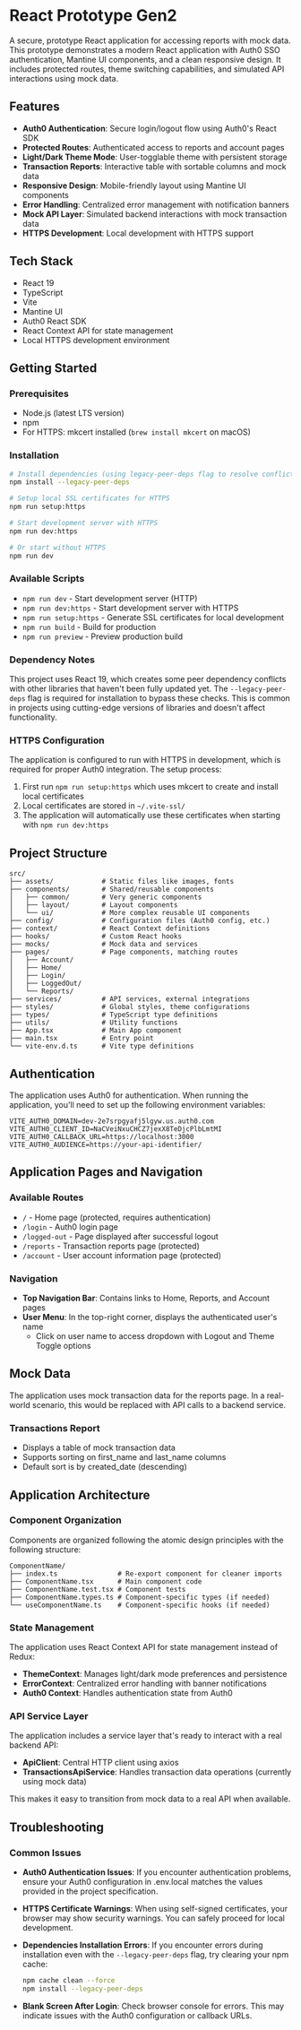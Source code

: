 # React Prototype Gen2

A secure, prototype React application for accessing reports with mock data. This prototype demonstrates a modern React application with Auth0 SSO authentication, Mantine UI components, and a clean responsive design. It includes protected routes, theme switching capabilities, and simulated API interactions using mock data.

## Features

- **Auth0 Authentication**: Secure login/logout flow using Auth0's React SDK
- **Protected Routes**: Authenticated access to reports and account pages
- **Light/Dark Theme Mode**: User-togglable theme with persistent storage
- **Transaction Reports**: Interactive table with sortable columns and mock data
- **Responsive Design**: Mobile-friendly layout using Mantine UI components
- **Error Handling**: Centralized error management with notification banners
- **Mock API Layer**: Simulated backend interactions with mock transaction data
- **HTTPS Development**: Local development with HTTPS support

## Tech Stack

- React 19
- TypeScript
- Vite
- Mantine UI
- Auth0 React SDK
- React Context API for state management
- Local HTTPS development environment

## Getting Started

### Prerequisites

- Node.js (latest LTS version)
- npm
- For HTTPS: mkcert installed (`brew install mkcert` on macOS)

### Installation

```bash
# Install dependencies (using legacy-peer-deps flag to resolve conflicts with React 19)
npm install --legacy-peer-deps

# Setup local SSL certificates for HTTPS
npm run setup:https

# Start development server with HTTPS
npm run dev:https

# Or start without HTTPS
npm run dev
```

### Available Scripts

- `npm run dev` - Start development server (HTTP)
- `npm run dev:https` - Start development server with HTTPS
- `npm run setup:https` - Generate SSL certificates for local development
- `npm run build` - Build for production
- `npm run preview` - Preview production build

### Dependency Notes

This project uses React 19, which creates some peer dependency conflicts with other libraries that haven't been fully updated yet. The `--legacy-peer-deps` flag is required for installation to bypass these checks. This is common in projects using cutting-edge versions of libraries and doesn't affect functionality.

### HTTPS Configuration

The application is configured to run with HTTPS in development, which is required for proper Auth0 integration. The setup process:

1. First run `npm run setup:https` which uses mkcert to create and install local certificates
2. Local certificates are stored in `~/.vite-ssl/`
3. The application will automatically use these certificates when starting with `npm run dev:https`

## Project Structure

```
src/
├── assets/            # Static files like images, fonts
├── components/        # Shared/reusable components
│   ├── common/        # Very generic components
│   ├── layout/        # Layout components
│   └── ui/            # More complex reusable UI components
├── config/            # Configuration files (Auth0 config, etc.)
├── context/           # React Context definitions
├── hooks/             # Custom React hooks
├── mocks/             # Mock data and services
├── pages/             # Page components, matching routes
│   ├── Account/
│   ├── Home/
│   ├── Login/
│   ├── LoggedOut/
│   └── Reports/
├── services/          # API services, external integrations
├── styles/            # Global styles, theme configurations
├── types/             # TypeScript type definitions
├── utils/             # Utility functions
├── App.tsx            # Main App component
├── main.tsx           # Entry point
└── vite-env.d.ts      # Vite type definitions
```

## Authentication

The application uses Auth0 for authentication. When running the application, you'll need to set up the following environment variables:

```
VITE_AUTH0_DOMAIN=dev-2e7srpgyafj5lgyw.us.auth0.com
VITE_AUTH0_CLIENT_ID=NaCVeiNxuCHCZ7jexX8TeDjcPlbLmtMI
VITE_AUTH0_CALLBACK_URL=https://localhost:3000
VITE_AUTH0_AUDIENCE=https://your-api-identifier/
```

## Application Pages and Navigation

### Available Routes

- `/` - Home page (protected, requires authentication)
- `/login` - Auth0 login page
- `/logged-out` - Page displayed after successful logout
- `/reports` - Transaction reports page (protected)
- `/account` - User account information page (protected)

### Navigation

- **Top Navigation Bar**: Contains links to Home, Reports, and Account pages
- **User Menu**: In the top-right corner, displays the authenticated user's name
  - Click on user name to access dropdown with Logout and Theme Toggle options

## Mock Data

The application uses mock transaction data for the reports page. In a real-world scenario, this would be replaced with API calls to a backend service.

### Transactions Report

- Displays a table of mock transaction data
- Supports sorting on first_name and last_name columns
- Default sort is by created_date (descending)

## Application Architecture

### Component Organization

Components are organized following the atomic design principles with the following structure:

```
ComponentName/
├── index.ts               # Re-export component for cleaner imports
├── ComponentName.tsx      # Main component code
├── ComponentName.test.tsx # Component tests
├── ComponentName.types.ts # Component-specific types (if needed)
└── useComponentName.ts    # Component-specific hooks (if needed)
```

### State Management

The application uses React Context API for state management instead of Redux:

- **ThemeContext**: Manages light/dark mode preferences and persistence
- **ErrorContext**: Centralized error handling with banner notifications
- **Auth0 Context**: Handles authentication state from Auth0

### API Service Layer

The application includes a service layer that's ready to interact with a real backend API:

- **ApiClient**: Central HTTP client using axios
- **TransactionsApiService**: Handles transaction data operations (currently using mock data)

This makes it easy to transition from mock data to a real API when available.

## Troubleshooting

### Common Issues

- **Auth0 Authentication Issues**: If you encounter authentication problems, ensure your Auth0 configuration in .env.local matches the values provided in the project specification.

- **HTTPS Certificate Warnings**: When using self-signed certificates, your browser may show security warnings. You can safely proceed for local development.

- **Dependencies Installation Errors**: If you encounter errors during installation even with the `--legacy-peer-deps` flag, try clearing your npm cache:
  ```bash
  npm cache clean --force
  npm install --legacy-peer-deps
  ```

- **Blank Screen After Login**: Check browser console for errors. This may indicate issues with the Auth0 configuration or callback URLs.